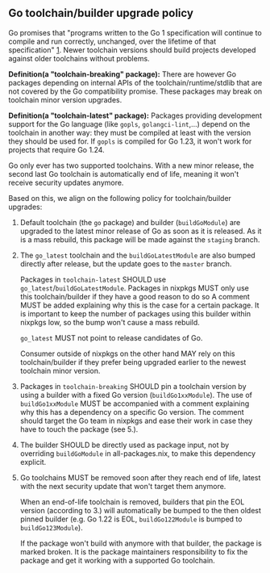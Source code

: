 ## Go toolchain/builder upgrade policy

Go promises that "programs written to the Go 1 specification will continue to compile and run correctly, unchanged, over the lifetime of that specification" [1].
Newer toolchain versions should build projects developed against older toolchains without problems.

**Definition(a "toolchain-breaking" package):**
There are however Go packages depending on internal APIs of the toolchain/runtime/stdlib that are not covered by the Go compatibility promise.
These packages may break on toolchain minor version upgrades.

**Definition(a "toolchain-latest" package):**
Packages providing development support for the Go language (like `gopls`, `golangci-lint`,...) depend on the toolchain in another way: they must be compiled at least with the version they should be used for.
If `gopls` is compiled for Go 1.23, it won't work for projects that require Go 1.24.

Go only ever has two supported toolchains. With a new minor release, the second last Go toolchain is automatically end of life, meaning it won't receive security updates anymore.

Based on this, we align on the following policy for toolchain/builder upgrades:

1. Default toolchain (the `go` package) and builder (`buildGoModule`) are upgraded to the latest minor release of Go as soon as it is released.
  As it is a mass rebuild, this package will be made against the `staging` branch.

2. The `go_latest` toolchain and the `buildGoLatestModule` are also bumped directly after release, but the update goes to the `master` branch.

    Packages in `toolchain-latest` SHOULD use `go_latest`/`buildGoLatestModule`.
    Packages in nixpkgs MUST only use this toolchain/builder if they have a good reason to do so
    A comment MUST be added explaining why this is the case for a certain package.
    It is important to keep the number of packages using this builder within nixpkgs low, so the bump won't cause a mass rebuild.

    `go_latest` MUST not point to release candidates of Go.

    Consumer outside of nixpkgs on the other hand MAY rely on this toolchain/builder if they prefer being upgraded earlier to the newest toolchain minor version.

3. Packages in `toolchain-breaking` SHOULD pin a toolchain version by using a builder with a fixed Go version (`buildGo1xxModule`).
  The use of `buildGo1xxModule` MUST be accompanied with a comment explaining why this has a dependency on a specific Go version.
  The comment should target the Go team in nixpkgs and ease their work in case they have to touch the package (see 5.).

4. The builder SHOULD be directly used as package input, not by overriding `buildGoModule` in all-packages.nix, to make this dependency explicit.

5. Go toolchains MUST be removed soon after they reach end of life, latest with the next security update that won't target them anymore.

    When an end-of-life toolchain is removed, builders that pin the EOL version (according to 3.) will automatically be bumped to the then oldest pinned builder (e.g. Go 1.22 is EOL, `buildGo122Module` is bumped to `buildGo123Module`).

    If the package won't build with anymore with that builder, the package is marked broken.
    It is the package maintainers responsibility to fix the package and get it working with a supported Go toolchain.

[1]: http://go.dev/doc/go1compat
